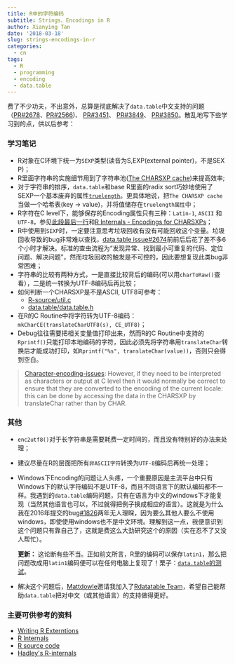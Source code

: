 ```yaml
---
title: R中的字符编码
subtitle: Strings、Encodings in R
author: Xianying Tan
date: '2018-03-18'
slug: strings-encodings-in-r
categories:
  - cn
tags:
  - R
  - programming
  - encoding
  - data.table
---
```


费了不少功夫，不出意外，总算是彻底解决了`data.table`中文支持的问题（[PR#2678](https://github.com/Rdatatable/data.table/pull/2678)、[PR#2566](https://github.com/Rdatatable/data.table/pull/2566))、 [PR#3451](https://github.com/Rdatatable/data.table/pull/3451)、 [PR#3849](https://github.com/Rdatatable/data.table/pull/3849)、 [PR#3850](https://github.com/Rdatatable/data.table/pull/3850)。散乱地写下些学习到的点，供以后参考：

### 学习笔记

- R对象在C环境下统一为`SEXP`类型(读音为S,EXP(external pointer)，不是SEX P)；
- R里面字符串的实施细节用到了字符串池([The CHARSXP cache](https://cran.r-project.org/doc/manuals/r-release/R-ints.html#The-CHARSXP-cache))来提高效率;
- 对于字符串的排序，`data.table`和base R里面的radix sort巧妙地使用了SEXP一个基本废弃的属性[`truelength`](https://cran.r-project.org/doc/manuals/r-release/R-ints.html#DOCF3)。更具体地说，把`The CHARSXP cache`当做一个哈希表(key -> value)，并将值储存在`truelength属性`中；
- R字符在C level下，能够保存的Encoding属性只有三种：`Latin-1`, `ASCII` 和 `UTF-8`，参见[此段最后一行](https://cran.r-project.org/doc/manuals/r-release/R-ints.html#Rest-of-header)和[R Internals - Encodings for CHARSXPs](https://cran.r-project.org/doc/manuals/r-release/R-ints.html#Encodings-for-CHARSXPs)；
- R中使用到`SEXP`时，一定要注意思考垃圾回收有没有可能回收这个变量。垃圾回收导致的bug非常难以查找，[data.table issue#2674](https://github.com/Rdatatable/data.table/issues/2674)前前后后花了差不多6个小时才解决。标准的查虫流程为“发现异常、找到最小可重复的代码、定位问题、解决问题”，然而垃圾回收的触发是不可控的，因此要想复现此类bug非常困难；
- 字符串的比较有两种方式，一是直接比较背后的编码(可以用`charToRaw()`查看），二是统一转换为UTF-8编码后再比较；
- 如何判断一个CHARSXP是不是ASCII, UTF8可参考：
    - [R-source/util.c](https://github.com/wch/r-source/blob/44d54d6f848468a7353d99cc9be0255105185975/src/main/util.c#L1834)
    - [data.table/data.table.h](https://github.com/Rdatatable/data.table/blob/bb3ba9a39be1ee8386b86909e045947898cb0935/src/data.table.h#L50)
- 在R的C Routine中将字符转为UTF-8编码：`mkCharCE(translateCharUTF8(s), CE_UTF8)`；
- Debug往往需要把相关变量值打印出来，然而R的C Routine中支持的`Rprintf()`只能打印本地编码的字符，因此必须先将字符串用`translateChar`转换后才能成功打印，如`Rprintf("%s", translateChar(value))`，否则只会得到空白。  

> [Character-encoding-issues](https://cran.r-project.org/doc/manuals/r-release/R-exts.html#Character-encoding-issues): However, if they need to be interpreted as characters or output at C level then it would normally be correct to ensure that they are converted to the encoding of the current locale: this can be done by accessing the data in the CHARSXP by translateChar rather than by CHAR. 


### 其他

- `enc2utf8()`对于长字符串是需要耗费一定时间的，而且没有特别好的办法来处理；
- 建议尽量在R的层面把所有`非ASCII字符`转换为`UTF-8`编码后再统一处理；
- Windows下Encoding的问题让人头疼，一个重要原因是主流平台中只有Windows下的默认字符编码不是UTF-8，而且不同语言下的默认编码都不一样。我遇到的`data.table`编码问题，只有在语言为中文的windows下才能复现（当然其他语言也可以，不过就得把例子换成相应的语言）。这就是为什么我在2016年提交的bug[#1826](https://github.com/Rdatatable/data.table/issues/1826)两年无人理睬，因为要么其他人要么不使用windows，即使使用windows也不是中文环境。理解到这一点，我便意识到这个问题只有靠自己了，这就是费这么大劲研究这个的原因（实在忍不了又没人帮忙）。

    **更新：** 这论断有些不当。正如前文所言，R里的编码可以保存`latin1`，那么把问题改成用`latin1`编码便可以在任何电脑上复现了！栗子：[`data.table`的测试](https://github.com/Rdatatable/data.table/pull/2678/commits/8e04d53496432f66c1f1655e1aa0ab1d8f01c70a)。
- 解决这个问题后，[Mattdowle](https://github.com/mattdowle)邀请我加入了[Rdatatable Team](https://github.com/Rdatatable)，希望自己能帮助`data.table`把对中文（或其他语言）的支持做得更好。


### 主要可供参考的资料

- [Writing R Externtions](https://cran.r-project.org/doc/manuals/r-release/R-ints.html)
- [R Internals](https://cran.r-project.org/doc/manuals/r-release/R-exts.html)
- [R source code](https://github.com/wch/r-source)
- [Hadley's R-internals](https://github.com/hadley/r-internals)
